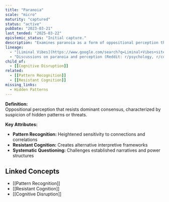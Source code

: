 ```yaml
---
title: "Paranoia"
scale: "micro"
maturity: "captured"
status: "active"
pubDate: "2023-03-21"
last_tended: "2025-03-22"
epistemic_status: "Initial capture."
description: "Examines paranoia as a form of oppositional perception that resists dominant consensus, characterized by heightened pattern recognition and systematic questioning."
lineage:
  - "[Liminal Vibes](https://www.google.com/search?q=Liminal+Vibes+site:books.google.com)"
  - "Discussions on paranoia and perception (Reddit: r/psychology, r/conspiracy)"
child_of:
  - [[Cognitive Disruption]]
related:
  - [[Pattern Recognition]]
  - [[Resistant Cognition]]
missing_links:
  - Hidden Patterns
---
```

**Definition:**  
Oppositional perception that resists dominant consensus, characterized by suspicion of hidden patterns or threats.

**Key Attributes:**  
- **Pattern Recognition:** Heightened sensitivity to connections and correlations  
- **Resistant Cognition:** Creates alternative interpretive frameworks  
- **Systematic Questioning:** Challenges established narratives and power structures

## Linked Concepts
- [[Pattern Recognition]]
- [[Resistant Cognition]]
- [[Cognitive Disruption]]

